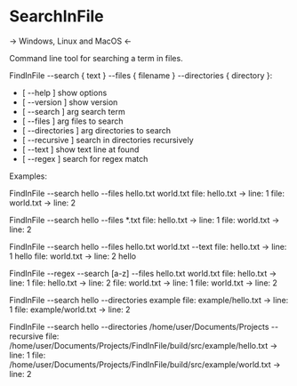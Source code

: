SearchInFile
============
-> Windows, Linux and MacOS <-

Command line tool for searching a term in files. 

FindInFile --search { text } --files { filename } --directories { directory }:
  -  [ --help ]            show options
  -  [ --version ]         show version
  -  [ --search ] arg      search term
  -  [ --files ] arg       files to search
  -  [ --directories ] arg directories to search
  -  [ --recursive ]       search in directories recursively
  -  [ --text ]            show text line at found
  -  [ --regex ]           search for regex match


Examples:

FindInFile --search hello --files hello.txt world.txt
file: hello.txt -> line: 1
file: world.txt -> line: 2

FindInFile --search hello --files *.txt
file: hello.txt -> line: 1
file: world.txt -> line: 2

FindInFile --search hello --files hello.txt world.txt --text
file: hello.txt -> line: 1
hello
file: world.txt -> line: 2
hello

FindInFile --regex --search [a-z] --files hello.txt world.txt 
file: hello.txt -> line: 1
file: hello.txt -> line: 2
file: world.txt -> line: 1
file: world.txt -> line: 2

FindInFile --search hello --directories example
file: example/hello.txt -> line: 1
file: example/world.txt -> line: 2

FindInFile --search hello --directories /home/user/Documents/Projects --recursive
file: /home/user/Documents/Projects/FindInFile/build/src/example/hello.txt -> line: 1
file: /home/user/Documents/Projects/FindInFile/build/src/example/world.txt -> line: 2



